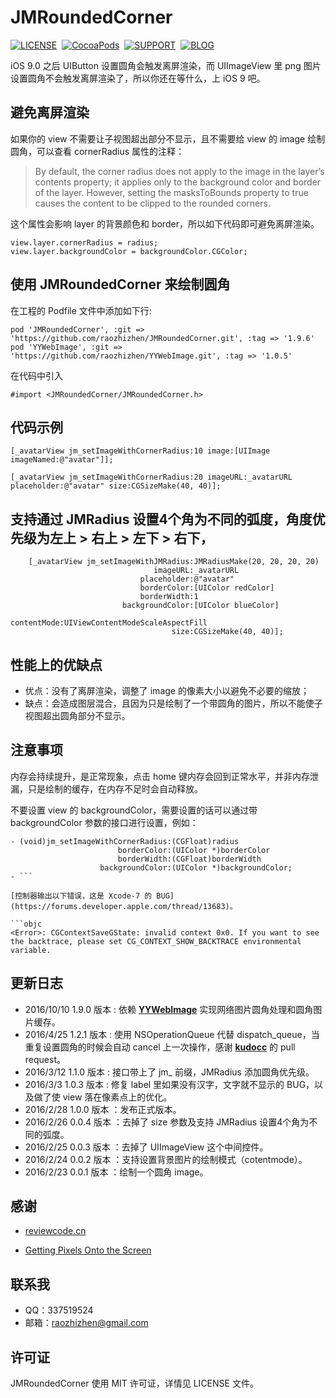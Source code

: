 # JMRoundedCorner


[![LICENSE](https://img.shields.io/badge/license-MIT-green.svg?style=flat)](https://raw.githubusercontent.com/raozhizhen/JMRoundedCorner/master/LICENSE)&nbsp;
[![CocoaPods](http://img.shields.io/cocoapods/v/JMRoundedCorner.svg?style=flat)](http://cocoapods.org/?q=JMRoundedCorner)&nbsp;
[![SUPPORT](https://img.shields.io/badge/support-iOS%207%2B%20-blue.svg?style=flat)](https://en.wikipedia.org/wiki/IOS_7)&nbsp;
[![BLOG](https://img.shields.io/badge/blog-raozhizhen.com-orange.svg?style=flat)](http://raozhizhen.com)&nbsp;

iOS 9.0 之后 UIButton 设置圆角会触发离屏渲染，而 UIImageView 里 png 图片设置圆角不会触发离屏渲染了，所以你还在等什么，上 iOS 9 吧。


## 避免离屏渲染

如果你的 view 不需要让子视图超出部分不显示，且不需要给 view 的 image 绘制圆角，可以查看 cornerRadius 属性的注释：

> By default, the corner radius does not apply to the image in the layer’s contents property; it applies only to the background color and border of the layer. However, setting the masksToBounds property to true causes the content to be clipped to the rounded corners.

这个属性会影响 layer 的背景颜色和 border，所以如下代码即可避免离屏渲染。

```objc
view.layer.cornerRadius = radius;
view.layer.backgroundColor = backgroundColor.CGColor;
```


## 使用 JMRoundedCorner 来绘制圆角

在工程的 Podfile 文件中添加如下行:

```
pod 'JMRoundedCorner', :git => 'https://github.com/raozhizhen/JMRoundedCorner.git', :tag => '1.9.6'
pod 'YYWebImage', :git => 'https://github.com/raozhizhen/YYWebImage.git', :tag => '1.0.5'
```

在代码中引入

``` objc
#import <JMRoundedCorner/JMRoundedCorner.h>
```


## 代码示例

```objc
[_avatarView jm_setImageWithCornerRadius:10 image:[UIImage imageNamed:@"avatar"]];
```

```objc
[_avatarView jm_setImageWithCornerRadius:20 imageURL:_avatarURL placeholder:@"avatar" size:CGSizeMake(40, 40)];
```

## 支持通过 JMRadius 设置4个角为不同的弧度，角度优先级为左上 > 右上 > 左下 > 右下，

```objc
    [_avatarView jm_setImageWithJMRadius:JMRadiusMake(20, 20, 20, 20)
                                imageURL:_avatarURL
                             placeholder:@"avatar"
                             borderColor:[UIColor redColor]
                             borderWidth:1
                         backgroundColor:[UIColor blueColor]
                             contentMode:UIViewContentModeScaleAspectFill
                                    size:CGSizeMake(40, 40)];

```


## 性能上的优缺点

* 优点：没有了离屏渲染，调整了 image 的像素大小以避免不必要的缩放；
* 缺点：会造成图层混合，且因为只是绘制了一个带圆角的图片，所以不能使子视图超出圆角部分不显示。


## 注意事项

内存会持续提升，是正常现象，点击 home 键内存会回到正常水平，并非内存泄漏，只是绘制的缓存，在内存不足时会自动释放。

不要设置 view 的 backgroundColor，需要设置的话可以通过带 backgroundColor 参数的接口进行设置，例如：

```objc
- (void)jm_setImageWithCornerRadius:(CGFloat)radius
                        borderColor:(UIColor *)borderColor
                        borderWidth:(CGFloat)borderWidth
                    backgroundColor:(UIColor *)backgroundColor;
- ```

[控制器输出以下错误，这是 Xcode-7 的 BUG](https://forums.developer.apple.com/thread/13683)。

```objc
<Error>: CGContextSaveGState: invalid context 0x0. If you want to see the backtrace, please set CG_CONTEXT_SHOW_BACKTRACE environmental variable.
```

## 更新日志

* 2016/10/10 1.9.0 版本 : 依赖 **[YYWebImage](https://github.com/ibireme/YYWebImage)** 实现网络图片圆角处理和圆角图片缓存。
* 2016/4/25  1.2.1 版本 : 使用 NSOperationQueue 代替 dispatch_queue，当重复设置圆角的时候会自动 cancel 上一次操作，感谢 **[kudocc](https://github.com/kudocc)** 的 pull request。
* 2016/3/12  1.1.0 版本 : 接口带上了 jm_ 前缀，JMRadius 添加圆角优先级。
* 2016/3/3   1.0.3 版本 : 修复 label 里如果没有汉字，文字就不显示的 BUG，以及做了使 view 落在像素点上的优化。
* 2016/2/28  1.0.0 版本 ：发布正式版本。
* 2016/2/26  0.0.4 版本 ：去掉了 size 参数及支持 JMRadius 设置4个角为不同的弧度。
* 2016/2/25  0.0.3 版本 ：去掉了 UIImageView 这个中间控件。
* 2016/2/24  0.0.2 版本 ：支持设置背景图片的绘制模式（cotentmode）。
* 2016/2/23  0.0.1 版本 ：绘制一个圆角 image。


## 感谢

- [reviewcode.cn](http://www.reviewcode.cn/article.html?reviewId=7)

- [Getting Pixels Onto the Screen](https://www.objc.io/issues/3-views/moving-pixels-onto-the-screen/)


## 联系我

* QQ：337519524
* 邮箱：raozhizhen@gmail.com

## 许可证

JMRoundedCorner 使用 MIT 许可证，详情见 LICENSE 文件。
